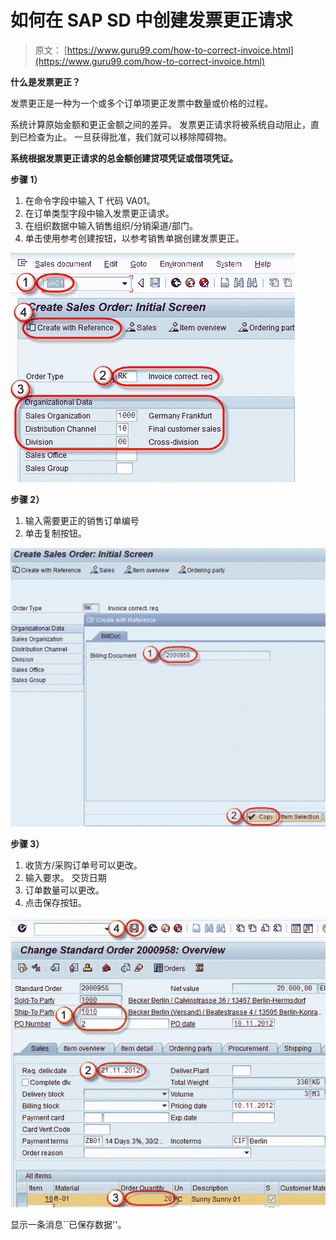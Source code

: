 # 如何在 SAP SD 中创建发票更正请求

> 原文： [https://www.guru99.com/how-to-correct-invoice.html](https://www.guru99.com/how-to-correct-invoice.html)

**什么是发票更正？**

发票更正是一种为一个或多个订单项更正发票中数量或价格的过程。

系统计算原始金额和更正金额之间的差异。 发票更正请求将被系统自动阻止，直到已检查为止。 一旦获得批准，我们就可以移除障碍物。

**系统根据发票更正请求的总金额创建贷项凭证或借项凭证。**

**步骤 1）**

1.  在命令字段中输入 T 代码 VA01。
2.  在订单类型字段中输入发票更正请求。
3.  在组织数据中输入销售组织/分销渠道/部门。
4.  单击使用参考创建按钮，以参考销售单据创建发票更正。

[![](img/94d6e4c4200472ece6842d5cb4a2e3ef.png)](/images/sap/2012/11/17.jpg)

**步骤 2）**

1.  输入需要更正的销售订单编号
2.  单击复制按钮。

![How to Create Invoice Correction Request in SAP SD](img/7fc73675fb56eb3986b24c3521eebd46.png)

**步骤 3）**

1.  收货方/采购订单号可以更改。
2.  输入要求。 交货日期
3.  订单数量可以更改。
4.  点击保存按钮。

![How to Create Invoice Correction Request in SAP SD](img/6ef1ab973ede140e9be402b7eed12e6e.png)

显示一条消息``已保存数据''。
